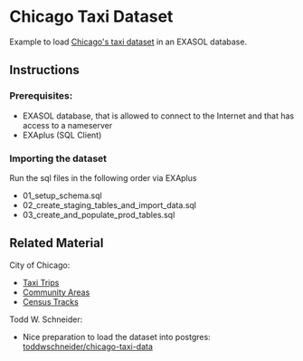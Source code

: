 # Chicago Taxi Dataset

Example to load [Chicago's taxi dataset](http://digital.cityofchicago.org/index.php/chicago-taxi-data-released/) in an EXASOL database.

## Instructions

### Prerequisites: 
- EXASOL database, that is allowed to connect to the Internet and that has access to a nameserver
- EXAplus (SQL Client)

### Importing the dataset
Run the sql files in the following order via EXAplus
- 01_setup_schema.sql
- 02_create_staging_tables_and_import_data.sql
- 03_create_and_populate_prod_tables.sql

## Related Material
City of Chicago: 
- [Taxi Trips](https://data.cityofchicago.org/Transportation/Taxi-Trips/wrvz-psew)
- [Community Areas](https://data.cityofchicago.org/d/cauq-8yn6)
- [Census Tracks](https://data.cityofchicago.org/d/5jrd-6zik)

Todd W. Schneider:
- Nice preparation to load the dataset into postgres: [toddwschneider/chicago-taxi-data](https://github.com/toddwschneider/chicago-taxi-data)
